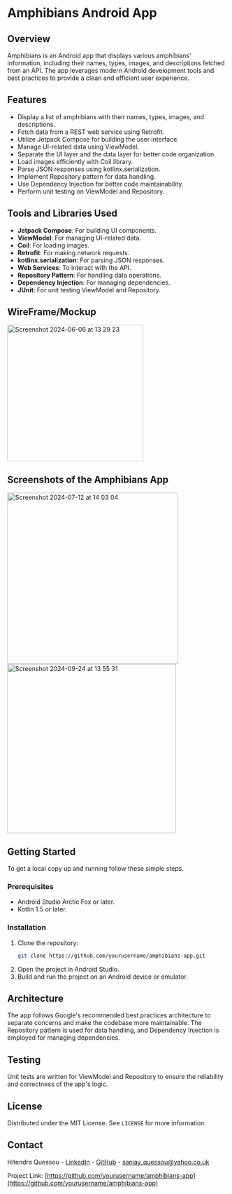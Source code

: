 # Amphibians Android App

## Overview
Amphibians is an Android app that displays various amphibians' information, including their names, types, images, and descriptions fetched from an API. The app leverages modern Android development tools and best practices to provide a clean and efficient user experience.

## Features
- Display a list of amphibians with their names, types, images, and descriptions.
- Fetch data from a REST web service using Retrofit.
- Utilize Jetpack Compose for building the user interface.
- Manage UI-related data using ViewModel.
- Separate the UI layer and the data layer for better code organization.
- Load images efficiently with Coil library.
- Parse JSON responses using kotlinx.serialization.
- Implement Repository pattern for data handling.
- Use Dependency Injection for better code maintainability.
- Perform unit testing on ViewModel and Repository.

## Tools and Libraries Used
- **Jetpack Compose**: For building UI components.
- **ViewModel**: For managing UI-related data.
- **Coil**: For loading images.
- **Retrofit**: For making network requests.
- **kotlinx.serialization**: For parsing JSON responses.
- **Web Services**: To interact with the API.
- **Repository Pattern**: For handling data operations.
- **Dependency Injection**: For managing dependencies.
- **JUnit**: For unit testing ViewModel and Repository.

## WireFrame/Mockup
<img width="311" alt="Screenshot 2024-06-06 at 13 29 23" src="https://github.com/Hitendra27/Amphibians/assets/73651340/db50bc0b-8986-40d6-b5f7-6cb4d74d65ff">

## Screenshots of the Amphibians App

<img width="391" alt="Screenshot 2024-07-12 at 14 03 04" src="https://github.com/user-attachments/assets/4ce8a647-caed-4e48-a9d3-cc2aeb8d04db">

<img width="386" alt="Screenshot 2024-09-24 at 13 55 31" src="https://github.com/user-attachments/assets/250d6ac5-14ed-4595-b1f6-ed145199446c">

## Getting Started
To get a local copy up and running follow these simple steps.

### Prerequisites
- Android Studio Arctic Fox or later.
- Kotlin 1.5 or later.

### Installation
1. Clone the repository:
    ```sh
    git clone https://github.com/yourusername/amphibians-app.git
    ```
2. Open the project in Android Studio.
3. Build and run the project on an Android device or emulator.

## Architecture
The app follows Google's recommended best practices architecture to separate concerns and make the codebase more maintainable. The Repository pattern is used for data handling, and Dependency Injection is employed for managing dependencies.

## Testing
Unit tests are written for ViewModel and Repository to ensure the reliability and correctness of the app's logic.

## License
Distributed under the MIT License. See `LICENSE` for more information.

## Contact
Hitendra Quessou - [LinkedIn](https://www.linkedin.com/in/hitendraquessou) - [GitHub](https://github.com/Hitendra2) - sanjay_quessou@yahoo.co.uk

Project Link: [https://github.com/yourusername/amphibians-app](https://github.com/yourusername/amphibians-app)


